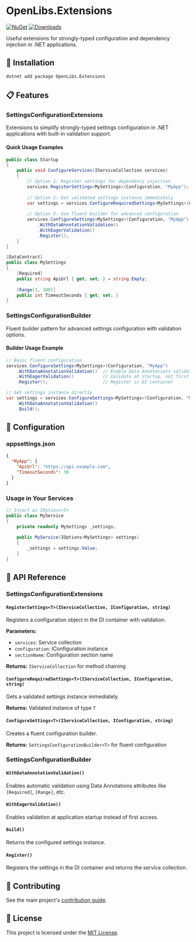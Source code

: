 # OpenLibs.Extensions

[![NuGet](https://img.shields.io/nuget/v/OpenLibs.Extensions.svg)](https://www.nuget.org/packages/OpenLibs.Extensions/)
[![Downloads](https://img.shields.io/nuget/dt/OpenLibs.Extensions.svg)](https://www.nuget.org/packages/OpenLibs.Extensions/)

Useful extensions for strongly-typed configuration and dependency injection in .NET applications.

## 🚀 Installation

```bash
dotnet add package OpenLibs.Extensions
```

## 📋 Features

### SettingsConfigurationExtensions

Extensions to simplify strongly-typed settings configuration in .NET applications with built-in validation support.

#### Quick Usage Examples

```csharp
public class Startup
{
    public void ConfigureServices(IServiceCollection services)
    {
        // Option 1: Register settings for dependency injection
        services.RegisterSettings<MySettings>(Configuration, "MyApp");
        
        // Option 2: Get validated settings instance immediately  
        var settings = services.ConfigureRequiredSettings<MySettings>(Configuration, "MyApp");
        
        // Option 3: Use fluent builder for advanced configuration
        services.ConfigureSettings<MySettings>(Configuration, "MyApp")
            .WithDataAnnotationValidation()
            .WithEagerValidation()
            .Register();
    }
}

[DataContract]
public class MySettings
{
    [Required]
    public string ApiUrl { get; set; } = string.Empty;
    
    [Range(1, 300)]
    public int TimeoutSeconds { get; set; }
}
```

### SettingsConfigurationBuilder

Fluent builder pattern for advanced settings configuration with validation options.

#### Builder Usage Example

```csharp
// Basic fluent configuration
services.ConfigureSettings<MySettings>(Configuration, "MyApp")
    .WithDataAnnotationValidation()  // Enable Data Annotations validation
    .WithEagerValidation()           // Validate at startup, not first access
    .Register();                     // Register in DI container

// Get settings instance directly
var settings = services.ConfigureSettings<MySettings>(Configuration, "MyApp")
    .WithDataAnnotationValidation()
    .Build();
```

## 🔧 Configuration

### appsettings.json

```json
{
  "MyApp": {
    "ApiUrl": "https://api.example.com",
    "TimeoutSeconds": 30
  }
}
```

### Usage in Your Services

```csharp
// Inject as IOptions<T>
public class MyService
{
    private readonly MySettings _settings;
    
    public MyService(IOptions<MySettings> settings)
    {
        _settings = settings.Value;
    }
}
```

## 📖 API Reference

### SettingsConfigurationExtensions

#### `RegisterSettings<T>(IServiceCollection, IConfiguration, string)`

Registers a configuration object in the DI container with validation.

**Parameters:**
- `services`: Service collection
- `configuration`: IConfiguration instance  
- `sectionName`: Configuration section name

**Returns:** `IServiceCollection` for method chaining

#### `ConfigureRequiredSettings<T>(IServiceCollection, IConfiguration, string)`

Gets a validated settings instance immediately.

**Returns:** Validated instance of type `T`

#### `ConfigureSettings<T>(IServiceCollection, IConfiguration, string)`

Creates a fluent configuration builder.

**Returns:** `SettingsConfigurationBuilder<T>` for fluent configuration

### SettingsConfigurationBuilder<T>

#### `WithDataAnnotationValidation()`

Enables automatic validation using Data Annotations attributes like `[Required]`, `[Range]`, etc.

#### `WithEagerValidation()`

Enables validation at application startup instead of first access.

#### `Build()`

Returns the configured settings instance.

#### `Register()`

Registers the settings in the DI container and returns the service collection.

## 🤝 Contributing

See the main project's [contribution guide](../../CONVENTIONAL_COMMITS.md).

## 📄 License

This project is licensed under the [MIT License](../../LICENSE).
